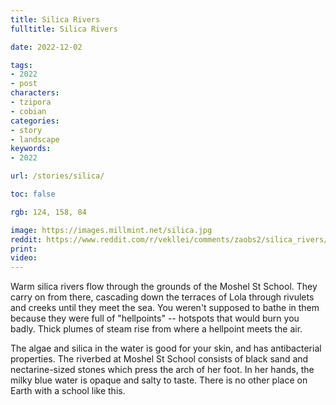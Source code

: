 ```yaml
---
title: Silica Rivers
fulltitle: Silica Rivers

date: 2022-12-02

tags: 
- 2022
- post
characters:
- tzipora
- cobian
categories:
- story
- landscape
keywords:
- 2022

url: /stories/silica/

toc: false

rgb: 124, 158, 84

image: https://images.millmint.net/silica.jpg
reddit: https://www.reddit.com/r/vekllei/comments/zaobs2/silica_rivers/
print:
video:
---
```

Warm silica rivers flow through the grounds of the Moshel St School. They carry on from there, cascading down the terraces of Lola through rivulets and creeks until they meet the sea. You weren't supposed to bathe in them because they were full of "hellpoints" -- hotspots that would burn you badly. Thick plumes of steam rise from where a hellpoint meets the air.

The algae and silica in the water is good for your skin, and has antibacterial properties. The riverbed at Moshel St School consists of black sand and nectarine-sized stones which press the arch of her foot. In her hands, the milky blue water is opaque and salty to taste. There is no other place on Earth with a school like this.
